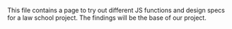 This file contains a page to try out different JS functions and design specs for a law school project. The findings will be the base of our project. 
